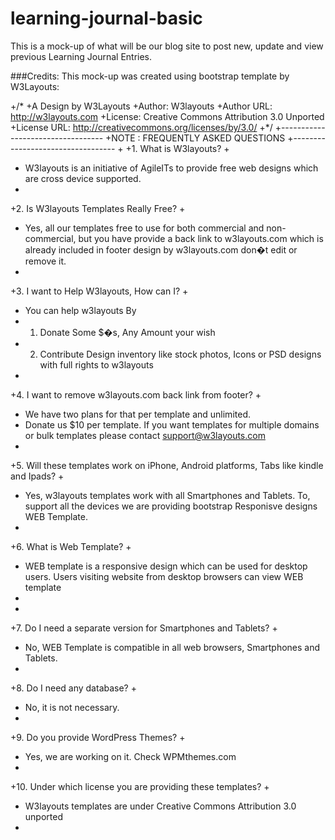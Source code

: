# learning-journal-basic
This is a mock-up of what will be our blog site to post new, update and view previous Learning Journal Entries.

###Credits:
This mock-up was created using bootstrap template by W3Layouts:

+/*
  +A Design by W3Layouts
  +Author: W3layouts
  +Author URL: http://w3layouts.com
  +License: Creative Commons Attribution 3.0 Unported
  +License URL: http://creativecommons.org/licenses/by/3.0/
  +*/
  +----------------------------------
  +NOTE : FREQUENTLY ASKED QUESTIONS 
  +----------------------------------
  +
  +1. What is W3layouts?
  +
  +	W3layouts is an initiative of AgileITs to provide free web designs which are cross device supported.
  +
  +2. Is W3layouts Templates Really Free?
  +
  +	Yes, all our templates free to use for both commercial and non-commercial, but you have provide a back link to w3layouts.com which is already included in footer design by w3layouts.com don�t edit or remove it.
  +
  +3. I want to Help W3layouts, How can I?
  +
  +	You can help w3layouts By
  +	1. Donate Some $�s, Any Amount your wish
  +	2. Contribute Design inventory like stock photos, Icons or PSD designs with full rights to w3layouts
  +
  +4. I want to remove w3layouts.com back link from footer?
  +
  +	We have two plans for that per template and unlimited.
  +	Donate us $10 per template. If you want templates for multiple domains or bulk templates please contact support@w3layouts.com
  +
  +5. Will these templates work on iPhone, Android platforms, Tabs like kindle and Ipads?
  +
  +	Yes, w3layouts templates work with all Smartphones and Tablets. To, support all the devices we are providing bootstrap Responisve designs WEB Template.
  +
  +6. What is Web Template?
  +
  +	WEB template is a responsive design which can be used for desktop users. Users visiting website from desktop browsers can view WEB template
  +
  +
  +7. Do I need a separate version for Smartphones and Tablets?
  +
  +	No, WEB Template is compatible in all web browsers, Smartphones and Tablets. 
  +
  +8. Do I need any database?
  +
  +	No, it is not necessary.
  +
  +9. Do you provide WordPress Themes?
  +
  +	Yes, we are working on it. Check WPMthemes.com
  +
  +10. Under which license you are providing these templates?
  +
  +	W3layouts templates are under Creative Commons Attribution 3.0 unported
  +
